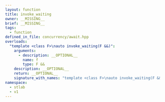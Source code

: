 ```yaml
---
layout: function
title: invoke_waiting
owner: __MISSING__
brief: __MISSING__
tags:
  - function
defined_in_file: concurrency/await.hpp
overloads:
  "template <class F>\nauto invoke_waiting(F &&)":
    arguments:
      - description: __OPTIONAL__
        name: f
        type: F &&
    description: __OPTIONAL__
    return: __OPTIONAL__
    signature_with_names: "template <class F>\nauto invoke_waiting(F && f)"
namespace:
  - stlab
  - v1
---
```

